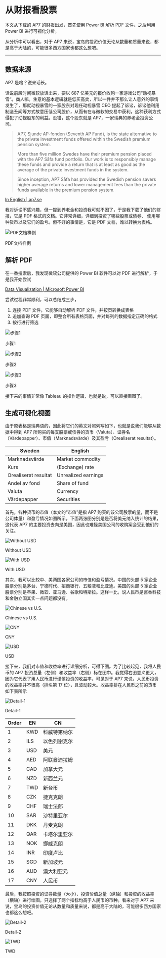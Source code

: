 # 从财报看股票

本文从下载的 AP7 的财报出发，首先使用 Power BI 解析 PDF 文件，之后利用 Power BI 进行可视化分析。

从分析中可以看出，对于 AP7 来说，宝岛的投资价值无论从数量和质量来说，都是高于大陆的，可能很多西方国家也都这么想吧。

---

## 数据来源

AP7 是啥？说来话长。

话说前段时间微软放话出来，要以 687 亿美元的报价收购一家游戏公司“动视暴雪”。商人嘛，生意的基本逻辑就是低买高卖，所以一件并不那么让人意外的事情发生了，那就动视暴雪的一家股东对现任动视暴雪 CEO 提起了诉讼，诉讼他利用制造丑闻等方式故意压低公司股价，从而有在与微软的交易中获利，这种获利方式侵犯了动视股东的利益。没错，这个股东就是 AP7，一家瑞典的养老金投资公司。

> AP7, Sjunde AP-fonden (Seventh AP Fund), is the state alternative to the private investment funds offered within the Swedish premium pension system.
> 
> 
> More than five million Swedes have their premium pension placed with the AP7 Såfa fund portfolio. Our work is to responsibly manage these funds and provide a return that is at least as good as the average of the private investment funds in the system.
> 
> Since inception, AP7 Såfa has provided the Swedish pension savers higher average returns and lower management fees than the private funds available in the premium pension system.
> 

[In English | ap7.se](https://www.ap7.se/english/)

我对诉讼不感兴趣，但一提到养老金和投资我可就不困了，于是我下载了他们的财报，它是 PDF 格式的文档。它非常详细，详细到投资了哪些股票或债券、 使用哪种货币以及它们的盈亏。但不好的事情是，它是 PDF 文档，难以转换为表格。

![PDF文档样例](%E4%BB%8E%E8%B4%A2%E6%8A%A5%E7%9C%8B%E8%82%A1%E7%A5%A8%20b24c8713f4bb4143a71f6b2d41a4c49b/Untitled.png)

PDF文档样例

## 解析 PDF

在一番搜索后，我发现微软公司提供的 Power BI 软件可以对 PDF 进行解析，于是我开始尝试

[Data Visualization | Microsoft Power BI](https://powerbi.microsoft.com/en-us/)

尝试过程非常顺利，可以总结成三步，

1. 连接 PDF 文件，它能够自动解析 PDF 文件，并按页转换成表格
2. 追加查询 PDF 页面，即整合所有表格页面，并对每列的数据指定正确的格式
3. 按行进行筛选

![步骤1](%E4%BB%8E%E8%B4%A2%E6%8A%A5%E7%9C%8B%E8%82%A1%E7%A5%A8%20b24c8713f4bb4143a71f6b2d41a4c49b/Untitled%201.png)

步骤1

![步骤2](%E4%BB%8E%E8%B4%A2%E6%8A%A5%E7%9C%8B%E8%82%A1%E7%A5%A8%20b24c8713f4bb4143a71f6b2d41a4c49b/Untitled%202.png)

步骤2

![步骤3](%E4%BB%8E%E8%B4%A2%E6%8A%A5%E7%9C%8B%E8%82%A1%E7%A5%A8%20b24c8713f4bb4143a71f6b2d41a4c49b/Untitled%203.png)

步骤3

接下来的事情非常像 Tableau 的操作逻辑，也就是说，可以直接画图了。

## 生成可视化视图

由于原表格是瑞典语的，因此将它们的英文对照列写如下，也就是说我们能够从数据中得到 AP7 所购买的每支股票或债券的货币（Valuta）、证券名（Värdepapper）、市值（Marknadsvärde）及其盈亏（Orealiserat resultat）。

| Sweden | English |
| --- | --- |
| Marknadsvärde | Market commodity |
| Kurs | (Exchange) rate |
| Orealiserat resultat | Unrealized earnings |
| Andel av fond | Share of fund |
| Valuta | Currency |
| Värdepapper | Securities |

首先，各种货币的市值（本文的“市值”是指 AP7 购买的该公司股票的量，而不是公司体量）和盈亏情况如图所示。下面两张图分别是是否将美元纳入统计的结果，这代表 AP7 的主要投资去向是美国，因此也难怪美国公司的收购案会受到他们的关注。

![Without USD](%E4%BB%8E%E8%B4%A2%E6%8A%A5%E7%9C%8B%E8%82%A1%E7%A5%A8%20b24c8713f4bb4143a71f6b2d41a4c49b/Untitled%204.png)

Without USD

![With USD](%E4%BB%8E%E8%B4%A2%E6%8A%A5%E7%9C%8B%E8%82%A1%E7%A5%A8%20b24c8713f4bb4143a71f6b2d41a4c49b/Untitled%205.png)

With USD

其次，我可以比较中、美两国各家公司的市值和盈亏情况。中国的头部 5 家企业股票分别是茅台、宁德时代、招商银行、五粮液和比亚迪。美国的头部 5 家企业股票分别是苹果、微软、亚马逊、谷歌和特斯拉。这样一比，说人民币是酱香科技和金融立国其实一点问题都没有。

![Chinese vs U.S.](%E4%BB%8E%E8%B4%A2%E6%8A%A5%E7%9C%8B%E8%82%A1%E7%A5%A8%20b24c8713f4bb4143a71f6b2d41a4c49b/Untitled%206.png)

Chinese vs U.S.

![CNY](%E4%BB%8E%E8%B4%A2%E6%8A%A5%E7%9C%8B%E8%82%A1%E7%A5%A8%20b24c8713f4bb4143a71f6b2d41a4c49b/Untitled%207.png)

CNY

![USD](%E4%BB%8E%E8%B4%A2%E6%8A%A5%E7%9C%8B%E8%82%A1%E7%A5%A8%20b24c8713f4bb4143a71f6b2d41a4c49b/Untitled%208.png)

USD

接下来，我们对市值和收益率进行详细分析，可得下图。为了比较起见，我将人民币的 AP7 投资总量（左侧）和收益率（右侧）标在图中。我觉得右图意义更大，因为它代表了用人民币进行谨慎投资的收益率，可见对于 AP7 来说，人民币投资的收益率并不很高（排名第 17  位），且波动较大。收益率排在人民币之前的货币如下表所示

![Detail-1](%E4%BB%8E%E8%B4%A2%E6%8A%A5%E7%9C%8B%E8%82%A1%E7%A5%A8%20b24c8713f4bb4143a71f6b2d41a4c49b/Untitled%209.png)

Detail-1

| Order | EN | CN |
| --- | --- | --- |
| 1 | KWD | 科威特第纳尔 |
| 2 | ILS | 以色列谢克尔 |
| 3 | USD | 美元 |
| 4 | AED | 阿联酋迪拉姆 |
| 5 | CAD | 加拿大元 |
| 6 | NZD | 新西兰元 |
| 7 | TWD | 新台币 |
| 8 | CZK | 捷克克朗 |
| 9 | CHF | 瑞士法郎 |
| 10 | SAR | 沙特里亚尔 |
| 11 | DKK | 丹麦克朗 |
| 12 | QAR | 卡塔尔里亚尔 |
| 13 | NOK | 挪威克朗 |
| 14 | INR | 印度卢比 |
| 15 | SGD | 新加坡元 |
| 16 | AUD | 澳大利亚元 |
| 17 | CNY | 人民币 |

最后，我按照投资的证券数量（大小）、投资价值总量（纵轴）和投资的收益率（横轴）进行绘图，只选择了两个指标均高于人民币的币种。看来对于 AP7 来说，宝岛的投资价值无论从数量和质量来说，都是高于大陆的，可能很多西方国家也都这么想吧。

![Detail-2](%E4%BB%8E%E8%B4%A2%E6%8A%A5%E7%9C%8B%E8%82%A1%E7%A5%A8%20b24c8713f4bb4143a71f6b2d41a4c49b/Untitled%2010.png)

Detail-2

![TWD](%E4%BB%8E%E8%B4%A2%E6%8A%A5%E7%9C%8B%E8%82%A1%E7%A5%A8%20b24c8713f4bb4143a71f6b2d41a4c49b/Untitled%2011.png)

TWD